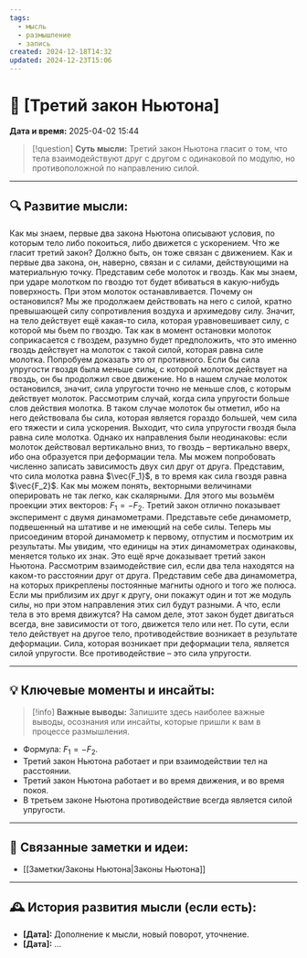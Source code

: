 ```yaml
---
tags:
  - мысль
  - размышление
  - запись
created: 2024-12-18T14:32
updated: 2024-12-23T15:06
---
```


# 💭  [Третий закон Ньютона]

**Дата и время:** 2025-04-02 15:44

> [!question] **Суть мысли:**
> Третий закон Ньютона гласит о том, что тела взаимодействуют друг с другом с одинаковой по модулю, но противоположной по направлению силой.

---

## 🔍 Развитие мысли:

Как мы знаем, первые два закона Ньютона описывают условия, по которым тело либо покоиться, либо движется с ускорением. Что же гласит третий закон? Должно быть, он тоже связан с движением. Как и первые два закона, он, наверно, связан и с силами, действующими на материальную точку. 
Представим себе молоток и гвоздь. Как мы знаем, при ударе молотком по гвоздю тот будет вбиваться в какую-нибудь поверхность. При этом молоток останавливается. Почему он остановился? Мы же продолжаем действовать на него с силой, кратно превышающей силу сопротивления воздуха и архимедову силу. Значит, на тело действует ещё какая-то сила, которая уравновешивает силу, с которой мы бьем по гвоздю. Так как в момент остановки молоток соприкасается с гвоздем, разумно будет предположить, что это именно гвоздь действует на молоток с такой силой, которая равна силе молотка. Попробуем доказать это от противного. Если бы сила упругости гвоздя была меньше силы, с которой молоток действует на гвоздь, он бы продолжил свое движение. Но в нашем случае молоток остановился, значит, сила упругости точно не меньше слов, с которым действует молоток.
Рассмотрим случай, когда сила упругости больше слов действия молотка. В таком случае молоток бы отметил, ибо на него действовала бы сила, которая является гораздо большей, чем сила его тяжести и сила ускорения. Выходит, что сила упругости гвоздя была равна силе молотка. Однако их направления были неодинаковы: если молоток действовал вертикально вниз, то гвоздь – вертикально вверх, ибо она образуется при деформации тела. Мы можем попробовать численно записать зависимость двух сил друг от друга. Представим, что сила молотка равна $\vec{F_1}$, в то время как сила гвоздя равна $\vec{F_2}$. Как мы можем понять, векторными величинами оперировать не так легко, как скалярными. Для этого мы возьмём проекции этих векторов: $F_1= -F_2$. 
Третий закон отлично показывает эксперимент с двумя динамометрами.
Представьте себе динамометр, подвешенный на штативе и не имеющий на себе силы. Теперь мы присоединим второй динамометр к первому, отпустим и посмотрим их результаты. Мы увидим, что единицы на этих динамометрах одинаковы, меняется только их знак. Это ещё ярче доказывает третий закон Ньютона.
Рассмотрим взаимодействие сил, если два тела находятся на каком-то расстоянии друг от друга. Представим себе два динамометра, на которых прикреплены постоянные магниты одного и того же полюса.  Если мы приблизим их друг к другу, они покажут один и тот же модуль силы, но при этом направления этих сил будут разными.
А что, если тела в это время движутся? На самом деле, этот закон будет двигаться всегда, вне зависимости от того, движется тело или нет.
По сути, если тело действует на другое тело, противодействие возникает в результате деформации. Сила, которая возникает при деформации тела, является силой упругости. Все противодействие – это сила упругости.

---

## 💡 Ключевые моменты и инсайты:

> [!info] **Важные выводы:**
> Запишите здесь наиболее важные выводы, осознания или инсайты, которые пришли к вам в процессе размышления.

- Формула: $F_1=-F_2$.
- Третий закон Ньютона работает и при взаимодействии тел на расстоянии.
- Третий закон Ньютона работает и во время движения, и во время покоя.
- В третьем законе Ньютона противодействие всегда является силой упругости.

---

## 🔄 Связанные заметки и идеи:

- [[Заметки/Законы Ньютона|Законы Ньютона]]

---

## 🕰️ История развития мысли (если есть):

* **[Дата]:**  Дополнение к мысли, новый поворот, уточнение.
* **[Дата]:**  ...